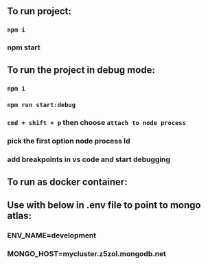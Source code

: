 ## To run project:
### `npm i`
### npm start 

## To run the project in debug mode:
### `npm i`
### `npm run start:debug`
### `cmd + shift + p` then choose `attach to node process`
### pick the first option node <path> process Id <id>
### add breakpoints in vs code and start debugging

## To run as docker container: 

## Use with below in .env file to point to mongo atlas:
### ENV_NAME=development
### MONGO_HOST=mycluster.z5zol.mongodb.net
